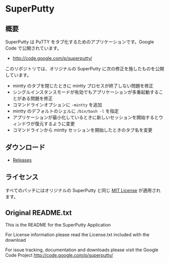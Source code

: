 # SuperPutty

## 概要

SuperPutty は PuTTY をタブ化するためのアプリケーションです。Google Code で公開されています。

 - http://code.google.com/p/superputty/

このリポジトリでは、オリジナルの SuperPutty に次の修正を施したものを公開しています。

 - mintty のタブを閉じたときに mintty プロセスが終了しない問題を修正
 - シングルインスタンスモードが有効でもアプリケーションが多重起動することがある問題を修正
 - コマンドラインオプションに `-mintty` を追加
 - mintty のデフォルトのシェルに `/bin/bash -l` を指定
 - アプリケーションが最小化しているときに新しいセッションを開始するとウィンドウが復元するように変更
 - コマンドラインから mintty セッションを開始したときのタブ名を変更

## ダウンロード

 - [Releases](https://github.com/ngyuki/superputty/releases)

## ライセンス

すべてのパッチにはオリジナルの SuperPutty と同じ [MIT License](http://www.opensource.org/licenses/mit-license.php) が適用されます。

## Original README.txt

This is the README for the SuperPutty Application

For License information please read the License.txt included with the download

For issue tracking, documentation and downloads please visit the Google Code Project
http://code.google.com/p/superputty/
